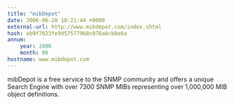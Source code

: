 ```yaml
---
title: "mibDepot"
date: 2006-06-28 10:21:44 +0000
external-url: http://www.mibdepot.com/index.shtml
hash: eb9f7023fe9d57577968c078a6cb8e6a
annum:
    year: 2006
    month: 06
hostname: www.mibdepot.com
---
```


mibDepot is a free service to the SNMP community and offers a unique Search Engine with over 7300 SNMP MIBs representing over 1,000,000 MIB object definitions.
